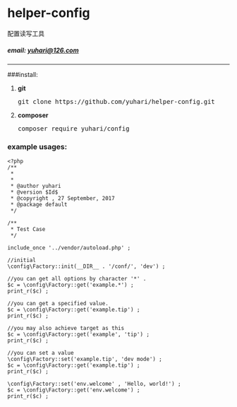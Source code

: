 # helper-config
配置读写工具

##### email: <yuhari@126.com>
----
###install:
1. **git** 
	<pre>git clone https://github.com/yuhari/helper-config.git</pre>
2. **composer**
	<pre>composer require yuhari/config </pre>

### example usages:
    <?php
	/**
	 * 
	 *
	 * @author yuhari
	 * @version $Id$
	 * @copyright , 27 September, 2017
	 * @package default
	 */
	
	/**
	 * Test Case
	 */
	
	include_once '../vendor/autoload.php' ;
	
	//initial
	\config\Factory::init(__DIR__ . '/conf/', 'dev') ;
	
	//you can get all options by character '*' .
	$c = \config\Factory::get('example.*') ;
	print_r($c) ;
	
	//you can get a specified value.
	$c = \config\Factory::get('example.tip') ;
	print_r($c) ;
	
	//you may also achieve target as this
	$c = \config\Factory::get('example', 'tip') ;
	print_r($c) ;
	
	//you can set a value
	\config\Factory::set('example.tip', 'dev mode') ;
	$c = \config\Factory::get('example.tip') ;
	print_r($c) ;
	
	\config\Factory::set('env.welcome' , 'Hello, world!') ;
	$c = \config\Factory::get('env.welcome') ;
	print_r($c) ;

